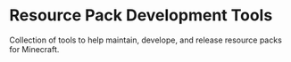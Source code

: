 # Resource Pack Development Tools
Collection of tools to help maintain, develope, and release resource packs for Minecraft.

